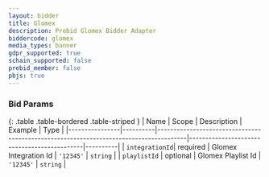 ```yaml
---
layout: bidder
title: Glomex
description: Prebid Glomex Bidder Adapter
biddercode: glomex
media_types: banner
gdpr_supported: true
schain_supported: false
prebid_member: false
pbjs: true
---
```




### Bid Params

{: .table .table-bordered .table-striped }
| Name           | Scope    | Description                                                                           | Example                                     | Type     |
|----------------|----------|---------------------------------------------------------------------------------------|---------------------------------------------|----------|
| `integrationId`| required | Glomex Integration Id                                                                 | `'12345'`                                   | `string` |
| `playlistId`   | optional | Glomex Playlist Id                                                                    | `'12345'`                                   | `string` |

